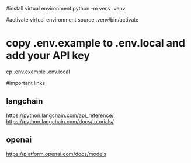 #install virtual environment
python -m venv .venv

#activate virtual environment
source .venv/bin/activate

# copy .env.example to .env.local and add your API key
cp .env.example .env.local


#important links
## langchain
https://python.langchain.com/api_reference/
https://python.langchain.com/docs/tutorials/

## openai
https://platform.openai.com/docs/models

